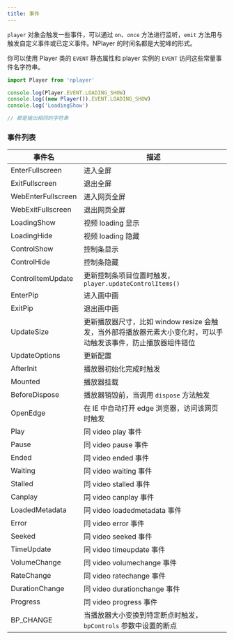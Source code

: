 ```yaml
---
title: 事件
---
```


`player` 对象会触发一些事件，可以通过 `on`、`once` 方法进行监听，`emit` 方法用与触发自定义事件或已定义事件。NPlayer 的时间名都是大驼峰的形式。

你可以使用 Player 类的 `EVENT` 静态属性和 player 实例的 `EVENT` 访问这些常量事件名字符串。

```js
import Player from 'nplayer'

console.log(Player.EVENT.LOADING_SHOW)
console.log((new Player()).EVENT.LOADING_SHOW)
console.log('LoadingShow')

// 都是输出相同的字符串
```

### 事件列表

| 事件名 | 描述 |
|  ---  | ---  |
| EnterFullscreen  | 进入全屏 |
| ExitFullscreen  | 退出全屏 |
| WebEnterFullscreen  | 进入网页全屏 |
| WebExitFullscreen  | 退出网页全屏 |
| LoadingShow  | 视频 loading 显示 |
| LoadingHide  | 视频 loading 隐藏 |
| ControlShow  | 控制条显示 |
| ControlHide  | 控制条隐藏 |
| ControlItemUpdate  | 更新控制条项目位置时触发， `player.updateControlItems()` |
| EnterPip  | 进入画中画 |
| ExitPip  | 退出画中画 |
| UpdateSize  | 更新播放器尺寸，比如 window resize 会触发，当外部将播放器元素大小变化时，可以手动触发该事件，防止播放器组件错位 |
| UpdateOptions  | 更新配置 |
| AfterInit | 播放器初始化完成时触发 |
| Mounted  | 播放器挂载 |
| BeforeDispose  | 播放器销毁前，当调用 `dispose` 方法触发 |
| OpenEdge  | 在 IE 中自动打开 edge 浏览器，访问该网页时触发 |
| Play | 同 video play 事件 |
| Pause  | 同 video pause 事件 |
| Ended  | 同 video ended 事件 |
| Waiting | 同 video waiting 事件 |
| Stalled  | 同 video stalled 事件 |
| Canplay  | 同 video canplay 事件 |
| LoadedMetadata | 同 video loadedmetadata 事件 |
| Error | 同 video error 事件 |
| Seeked  | 同 video seeked 事件 |
| TimeUpdate  | 同 video timeupdate 事件 |
| VolumeChange  | 同 video volumechange 事件 |
| RateChange  | 同 video ratechange 事件 |
| DurationChange  | 同 video durationchange 事件 |
| Progress | 同 video progress 事件 |
| BP_CHANGE | 当播放器大小变换到特定断点时触发，`bpControls` 参数中设置的断点 |
